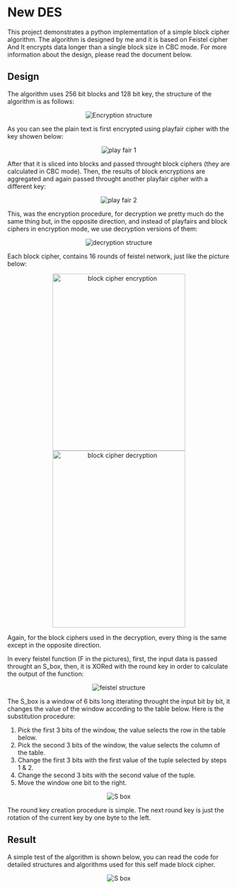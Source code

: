# New DES
This project demonstrates a python implementation of a simple block cipher algorithm. The algorithm is designed by me and it is based on Feistel cipher And It encrypts data longer than a single block size in CBC mode. For more information about the design, please read the document below.

## Design
The algorithm uses 256 bit blocks and 128 bit key, the structure of the algorithm is as follows:

<p align="center">
  <img src="images/Encryption.drawio.png" alt="Encryption structure">
</p>

As you can see the plain text is first encrypted using playfair cipher with the key showen below:

<p align="center">
  <img src="images/play_fair_1.png" alt="play fair 1">
</p>

After that it is sliced into blocks and passed throught block ciphers (they are calculated in CBC mode). Then, the results of block encryptions are aggregated and again passed throught another playfair cipher with a different key:

<p align="center">
  <img src="images/play_fair_1.png" alt="play fair 2">
</p>

This, was the encryption procedure, for decryption we pretty much do the same thing but, in the opposite direction, and instead of playfairs and block ciphers in encryption mode, we use decryption versions of them:

<p align="center">
  <img src="images/Decryption.jpg" alt="decryption structure">
</p>

Each block cipher, contains 16 rounds of feistel network, just like the picture below:

<p align="center">
  <img src="images/Encryption_block.drawio (1).png" alt="block cipher encryption" width="300" height="400">
  <img src="images/Decryption_blcok.jpg" alt="block cipher decryption" width="300" height="400">
</p>

Again, for the block ciphers used in the decryption, every thing is the same except in the opposite direction.

In every feistel function (F in the pictures), first, the input data is passed throught an S_box, then, it is XORed with the round key in order to calculate the output of the function:

<p align="center">
  <img src="images/feistel.drawio (2).png" alt="feistel structure">
</p>

The S_box is a window of 6 bits long itterating throught the input bit by bit, it changes the value of the window according to the table below. Here is the substitution procedure:

  1. Pick the first 3 bits of the window, the value selects the row in the table below.
  2. Pick the second 3 bits of the window, the value selects the column of the table.
  3. Change the first 3 bits with the first value of the tuple selected by steps 1 & 2.
  4. Change the second 3 bits with the second value of the tuple.
  5. Move the window one bit to the right.

<p align="center">
  <img src="images/S_box.drawio.png" alt="S box">
</p>

The round key creation procedure is simple. The next round key is just the rotation of the current key by one byte to the left.
## Result
A simple test of the algorithm is shown below, you can read the code for detailed structures and algorithms used for this self made block cipher.

<p align="center">
  <img src="images/Result.png" alt="S box">
</p>
